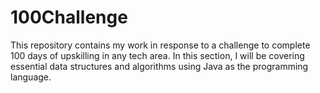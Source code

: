 # 100Challenge
This repository contains my work in response to a challenge to complete 100 days of upskilling in any tech area.
In this section, I will be covering essential data structures and algorithms using Java as the programming language. 
